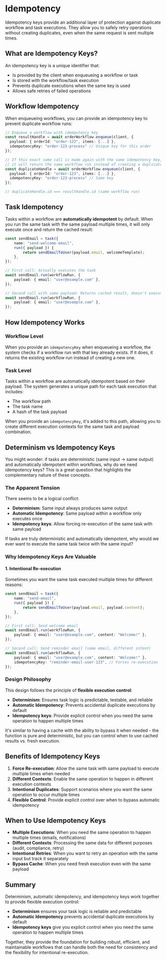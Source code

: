 # Idempotency

Idempotency keys provide an additional layer of protection against duplicate workflow and task executions. They allow
you to safely retry operations without creating duplicates, even when the same request is sent multiple times.

## What are Idempotency Keys?

An idempotency key is a unique identifier that:

- Is provided by the client when enqueueing a workflow or task
- Is stored with the workflow/task execution
- Prevents duplicate executions when the same key is used
- Allows safe retries of failed operations

## Workflow Idempotency

When enqueueing workflows, you can provide an idempotency key to prevent duplicate workflow runs:

```typescript
// Enqueue a workflow with idempotency key
const resultHandle = await orderWorkflow.enqueue(client, {
  payload: { orderId: "order-123", items: [...] },
  idempotencyKey: "order-123-process" // Unique key for this order
});

// If this exact same call is made again with the same idempotency key,
// it will return the same workflow run instead of creating a duplicate
const duplicateHandle = await orderWorkflow.enqueue(client, {
  payload: { orderId: "order-123", items: [...] },
  idempotencyKey: "order-123-process" // Same key
});

// duplicateHandle.id === resultHandle.id (same workflow run)
```

## Task Idempotency

Tasks within a workflow are **automatically idempotent** by default. When you run the same task with the same payload
multiple times, it will only execute once and return the cached result:

```typescript
const sendEmail = task({
	name: "send-welcome-email",
	run({ payload }) {
		return sendEmailToUser(payload.email, welcomeTemplate);
	},
});

// First call: Actually executes the task
await sendEmail.run(workflowRun, {
	payload: { email: "user@example.com" },
});

// Second call with same payload: Returns cached result, doesn't execute again
await sendEmail.run(workflowRun, {
	payload: { email: "user@example.com" },
});
```

## How Idempotency Works

### Workflow Level

When you provide an `idempotencyKey` when enqueueing a workflow, the system checks if a workflow run with that key
already exists. If it does, it returns the existing workflow run instead of creating a new one.

### Task Level

Tasks within a workflow are automatically idempotent based on their payload. The system generates a unique path for each
task execution that includes:

- The workflow path
- The task name
- A hash of the task payload

When you provide an `idempotencyKey`, it's added to this path, allowing you to create different execution contexts for
the same task and payload combination.

## Determinism vs Idempotency Keys

You might wonder: if tasks are deterministic (same input → same output) and automatically idempotent within workflows,
why do we need idempotency keys? This is a great question that highlights the complementary nature of these concepts.

### The Apparent Tension

There seems to be a logical conflict:

- **Determinism**: Same input always produces same output
- **Automatic Idempotency**: Same payload within a workflow only executes once
- **Idempotency keys**: Allow forcing re-execution of the same task with same payload

If tasks are truly deterministic and automatically idempotent, why would we ever want to execute the same task twice
with the same input?

### Why Idempotency Keys Are Valuable

#### 1. Intentional Re-execution

Sometimes you want the same task executed multiple times for different reasons:

```typescript
const sendEmail = task({
	name: "send-email",
	run({ payload }) {
		return sendEmailToUser(payload.email, payload.content);
	},
});

// First call: Send welcome email
await sendEmail.run(workflowRun, {
	payload: { email: "user@example.com", content: "Welcome!" },
});

// Second call: Send reminder email (same email, different intent)
await sendEmail.run(workflowRun, {
	payload: { email: "user@example.com", content: "Welcome!" },
	idempotencyKey: "reminder-email-user-123", // Forces re-execution
});
```

### Design Philosophy

This design follows the principle of **flexible execution control**:

- **Determinism**: Ensures task logic is predictable, testable, and reliable
- **Automatic Idempotency**: Prevents accidental duplicate executions by default
- **Idempotency keys**: Provide explicit control when you need the same operation to happen multiple times

It's similar to having a cache with the ability to bypass it when needed - the function is pure and deterministic, but
you can control when to use cached results vs. fresh execution.

## Benefits of Idempotency Keys

1. **Force Re-execution**: Allow the same task with same payload to execute multiple times when needed
2. **Different Contexts**: Enable the same operation to happen in different execution contexts
3. **Intentional Duplicates**: Support scenarios where you want the same operation to occur multiple times
4. **Flexible Control**: Provide explicit control over when to bypass automatic idempotency

## When to Use Idempotency Keys

- **Multiple Executions**: When you need the same operation to happen multiple times (emails, notifications)
- **Different Contexts**: Processing the same data for different purposes (audit, compliance, retry)
- **Intentional Retries**: When you want to retry an operation with the same input but track it separately
- **Bypass Cache**: When you need fresh execution even with the same payload

## Summary

Determinism, automatic idempotency, and idempotency keys work together to provide flexible execution control:

- **Determinism** ensures your task logic is reliable and predictable
- **Automatic Idempotency** prevents accidental duplicate executions by default
- **Idempotency keys** give you explicit control when you need the same operation to happen multiple times

Together, they provide the foundation for building robust, efficient, and maintainable workflows that can handle both
the need for consistency and the flexibility for intentional re-execution.
